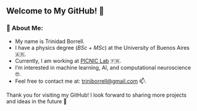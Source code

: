 ## Welcome to My GitHub! 👋

### 🔬 About Me:
- My name is Trinidad Borrell.
- I have a physics degree (_BSc + MSc_) at the University of Buenos Aires 🇦🇷.
- Currently, I am working at [PICNIC Lab](https://parisbraininstitute.org/paris-brain-institute-research-teams/picnic-neuropsychology-and-functional-neuroimaging) 🇫🇷.
- I’m interested in machine learning, AI, and computational neuroscience 🤓.
- Feel free to contact me at: [triniborrell@gmail.com](mailto:triniborrell@gmail.com) 📫.
  
Thank you for visiting my GitHub! I look forward to sharing more projects and ideas in the future :brain: 




